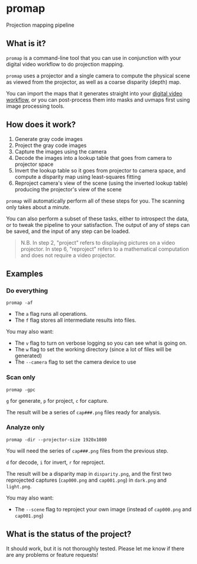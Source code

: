 # promap
Projection mapping pipeline

## What is it?

`promap` is a command-line tool that you can use
in conjunction with your digital video workflow
to do projection mapping.

`promap` uses a projector and a single camera
to compute the physical scene as viewed from the projector,
as well as a coarse disparity (depth) map.

You can import the maps that it generates straight into your [digital video workflow](https://radiance.video),
or you can post-process them into masks and uvmaps first using image processing tools.

## How does it work?

1. Generate gray code images
2. Project the gray code images
3. Capture the images using the camera
4. Decode the images into a lookup table that goes from camera to projector space
5. Invert the lookup table so it goes from projector to camera space, and compute a disparity map using least-squares fitting
6. Reproject camera's view of the scene (using the inverted lookup table) producing the projector's view of the scene

`promap` will automatically perform all of these steps for you.
The scanning only takes about a minute.

You can also perform a subset of these tasks,
either to introspect the data,
or to tweak the pipeline to your satisfaction.
The output of any of steps can be saved,
and the input of any step can be loaded.

> N.B. In step 2, "project" refers to displaying pictures on a video projector.
> In step 6, "reproject" refers to a mathematical computation and does not require a video projector.

## Examples

### Do everything

```
promap -af
```

* The `a` flag runs all operations.
* The `f` flag stores all intermediate results into files.

You may also want:

* The `v` flag to turn on verbose logging so you can see what is going on.
* The `w` flag to set the working directory (since a lot of files will be generated)
* The `--camera` flag to set the camera device to use

### Scan only

```
promap -gpc
```

`g` for generate, `p` for project, `c` for capture.

The result will be a series of `cap###.png` files ready for analysis.

### Analyze only

```
promap -dir --projector-size 1920x1080
```

You will need the series of `cap###.png` files from the previous step.

`d` for decode, `i` for invert, `r` for reproject.

The result will be a disparity map in `disparity.png`,
and the first two reprojected captures (`cap000.png` and `cap001.png`) in `dark.png` and `light.png`.

You may also want:

* The `--scene` flag to reproject your own image (instead of `cap000.png` and `cap001.png`)

## What is the status of the project?

It should work, but it is not thoroughly tested. Please let me know if there are any problems or feature requests!
